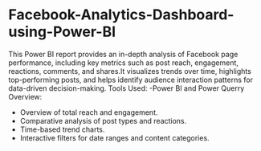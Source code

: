 # Facebook-Analytics-Dashboard-using-Power-BI
This Power BI report provides an in-depth analysis of Facebook page performance, including key metrics such as post reach, engagement, reactions, comments, and shares.It visualizes trends over time, highlights top-performing posts, and helps identify audience interaction patterns for data-driven decision-making.
Tools Used: 
-Power BI and Power Querry
Overview:
- Overview of total reach and engagement.
- Comparative analysis of post types and reactions.
- Time-based trend charts.
- Interactive filters for date ranges and content categories.


